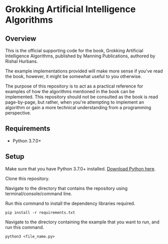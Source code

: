 # Grokking Artificial Intelligence Algorithms
## Overview
This is the official supporting code for the book, Grokking Artificial Intelligence Algorithms, published by Manning Publications, authored by Rishal Hurbans.

The example implementations provided will make more sense if you've read the book, however, it might be somewhat useful to you otherwise.

The purpose of this repository is to act as a practical reference for examples of how the algorithms mentioned in the book can be implemented.
This repository should not be consulted as the book is read page-by-page, but rather, when you're attempting to implement an algorithm or gain a more technical understanding from a programming perspective.

## Requirements
* Python 3.7.0+

## Setup
Make sure that you have Python 3.7.0+ installed. [Download Python here](https://www.python.org/downloads/).

Clone this repository.

Navigate to the directory that contains the repository using terminal/console/command line.

Run this command to install the dependency libraries required.

```pip install -r requirements.txt```

Navigate to the directory containing the example that you want to run, and run this command.

```python3 <file_name.py>```
